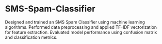 # SMS-Spam-Classifier
Designed and trained an SMS Spam Classifier using machine learning algorithms.
Performed data preprocessing and applied TF-IDF vectorization for feature extraction.
Evaluated model performance using confusion matrix and classification metrics.
